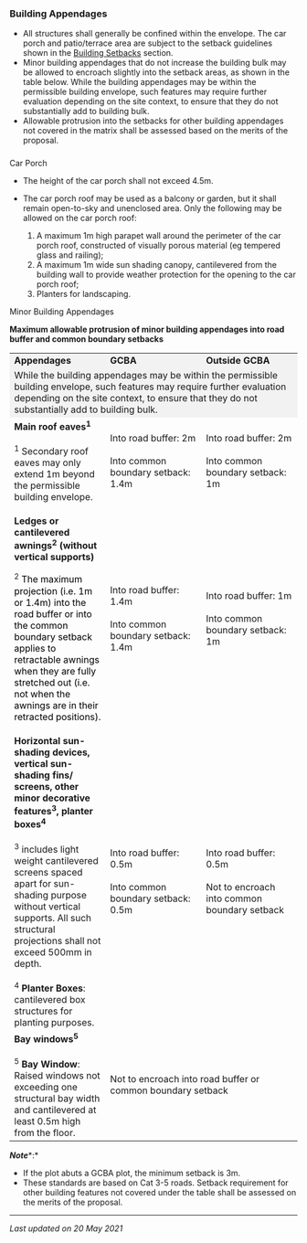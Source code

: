 ### Building Appendages

-   All structures shall generally be confined within the envelope. The
    car porch and patio/terrace area are subject to the setback
    guidelines shown in the [Building
    Setbacks](https://www.ura.gov.sg/Corporate/Guidelines/Development-Control/Residential/Bungalows/Setbacks-from-boundaries)
    section.
-   Minor building appendages that do not increase the building bulk may
    be allowed to encroach slightly into the setback areas, as shown in
    the table below. While the building appendages may be within the
    permissible building envelope, such features may require further
    evaluation depending on the site context, to ensure that they do not
    substantially add to building bulk.
-   Allowable protrusion into the setbacks for other building appendages
    not covered in the matrix shall be assessed based on the merits of
    the proposal.

### 

<a href="#Boundary-Walls" class="collapsible collapsed"
data-toggle="collapse"></a>

Car Porch

-   The height of the car porch shall not exceed 4.5m.
-   The car porch roof may be used as a balcony or garden, but it shall
    remain open-to-sky and unenclosed area. Only the following may be
    allowed on the car porch roof:  
      
    1.  A maximum 1m high parapet wall around the perimeter of the car
        porch roof, constructed of visually porous material (eg tempered
        glass and railing);
    2.  A maximum 1m wide sun shading canopy, cantilevered from the
        building wall to provide weather protection for the opening to
        the car porch roof;
    3.  Planters for landscaping.

<a href="#Minor-BA" class="collapsible collapsed"
data-toggle="collapse"></a>

Minor Building Appendages

**Maximum allowable protrusion of minor building appendages into road
buffer and common boundary setbacks**

<table>
<colgroup>
<col style="width: 33%" />
<col style="width: 33%" />
<col style="width: 33%" />
</colgroup>
<tbody>
<tr class="odd">
<td
style="width: 33%; background-color: #f2f2f2"><strong>Appendages</strong></td>
<td
style="width: 33%; background-color: #f2f2f2"><strong>GCBA</strong></td>
<td style="width: 33%; background-color: #f2f2f2"><strong>Outside
GCBA</strong></td>
</tr>
<tr class="even">
<td colspan="3" style="background-color: #f2f2f2">While the building
appendages may be within the permissible building envelope, such
features may require further evaluation depending on the site context,
to ensure that they do not substantially add to building bulk.</td>
</tr>
<tr class="odd">
<td><strong>Main roof eaves<sup>1</sup></strong><br />
<br />
<span style="font-size: 16px;"><sup>1</sup> Secondary roof eaves may
only extend 1m beyond the permissible building envelope.</span></td>
<td>Into road buffer: 2m<br />
<br />
Into common boundary setback: 1.4m</td>
<td>Into road buffer: 2m<br />
<br />
Into common boundary setback: 1m</td>
</tr>
<tr class="even">
<td><p><strong>Ledges or cantilevered awnings<sup>2</sup> (without
vertical supports)</strong></p>
<p><sup><span style="font-size: 13px;">2</span></sup> <span
style="font-size: 16px; color: #000000;">The maximum projection (i.e. 1m
or 1.4m) into the road buffer or into the common boundary setback
applies to retractable awnings when they are fully stretched out (i.e.
not when the awnings are in their retracted positions).</span></p></td>
<td>Into road buffer: 1.4m<br />
<br />
Into common boundary setback: 1.4m</td>
<td>Into road buffer: 1m<br />
<br />
Into common boundary setback: 1m</td>
</tr>
<tr class="odd">
<td><strong>Horizontal sun-shading devices, vertical sun-shading fins/
screens, other minor decorative features<sup>3</sup>, planter
boxes<sup>4</sup></strong><br />
<br />
<span style="font-size: 16px;"><sup>3</sup> includes light weight
cantilevered screens spaced apart for sun-shading purpose without
vertical supports. All such structural projections shall not exceed
500mm in depth.</span><br />
<br />
<span style="font-size: 16px;"><sup>4</sup> <strong>Planter
Boxes</strong>: cantilevered box structures for planting
purposes.</span></td>
<td>Into road buffer: 0.5m<br />
<br />
Into common boundary setback: 0.5m</td>
<td>Into road buffer: 0.5m<br />
<br />
Not to encroach into common boundary setback</td>
</tr>
<tr class="even">
<td><strong>Bay windows<sup>5</sup></strong><br />
<br />
<span style="font-size: 16px;"><sup>5</sup> <strong>Bay Window</strong>:
Raised windows not exceeding one structural bay width and cantilevered
at least 0.5m high from the floor. </span></td>
<td colspan="2">Not to encroach into road buffer or common boundary
setback</td>
</tr>
</tbody>
</table>

  

***Note****:*

-   If the plot abuts a GCBA plot, the minimum setback is 3m.
-   These standards are based on Cat 3-5 roads. Setback requirement for
    other building features not covered under the table shall be
    assessed on the merits of the proposal.

------------------------------------------------------------------------

*Last updated on 20 May 2021*
